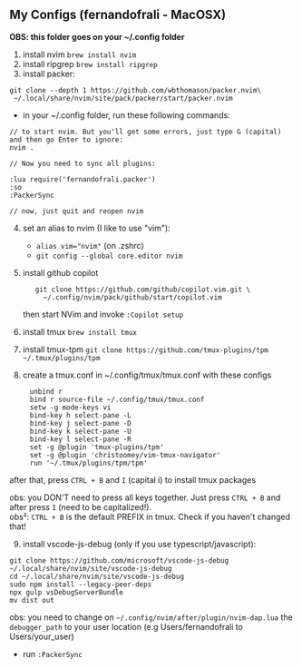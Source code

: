 ## My Configs (fernandofrali - MacOSX)

**OBS: this folder goes on your ~/.config folder**

1. install nvim ```brew install nvim```
2. install ripgrep ```brew install ripgrep```
3. install packer:
```shell
git clone --depth 1 https://github.com/wbthomason/packer.nvim\
 ~/.local/share/nvim/site/pack/packer/start/packer.nvim
```
- in your ~/.config folder, run these following commands:
```
// to start nvim. But you'll get some errors, just type G (capital) and then go Enter to ignore:
nvim . 

// Now you need to sync all plugins:

:lua require('fernandofrali.packer')
:so
:PackerSync

// now, just quit and reopen nvim
```
4. set an alias to nvim (I like to use "vim"):
    - ```alias vim="nvim"``` (on .zshrc)
    - ```git config --global core.editor nvim```
5. install github copilot

          git clone https://github.com/github/copilot.vim.git \
            ~/.config/nvim/pack/github/start/copilot.vim


    then start NVim and invoke ```:Copilot setup```
6. install tmux ```brew install tmux```
7. install tmux-tpm ```git clone https://github.com/tmux-plugins/tpm ~/.tmux/plugins/tpm```
8. create a tmux.conf in ~/.config/tmux/tmux.conf with these configs
 ```
      unbind r
      bind r source-file ~/.config/tmux/tmux.conf
      setw -g mode-keys vi
      bind-key h select-pane -L
      bind-key j select-pane -D
      bind-key k select-pane -U
      bind-key l select-pane -R
      set -g @plugin 'tmux-plugins/tpm'
      set -g @plugin 'christoomey/vim-tmux-navigator'
      run '~/.tmux/plugins/tpm/tpm'

 ```
after that, press ```CTRL + B``` and ```I``` (capital i) to install tmux packages

obs: you DON'T need to press all keys together. Just press `CTRL + B` and after press `I` (need to be capitalized!).
<br>
obs²: `CTRL + B` is the default PREFIX in tmux. Check if you haven't changed that!

9. install vscode-js-debug (only if you use typescript/javascript):


```
git clone https://github.com/microsoft/vscode-js-debug ~/.local/share/nvim/site/vscode-js-debug
cd ~/.local/share/nvim/site/vscode-js-debug
sudo npm install --legacy-peer-deps
npx gulp vsDebugServerBundle
mv dist out
```

obs: you need to change on  `~/.config/nvim/after/plugin/nvim-dap.lua` the `debugger_path` to your user location (e.g Users/fernandofrali to Users/your_user)

 - run ```:PackerSync```
